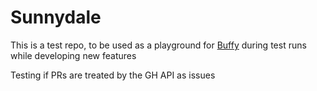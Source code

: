 # Sunnydale

This is a test repo, to be used as a playground for [Buffy](https://github.com/openjournals/buffy) during test runs while developing new features

Testing if PRs are treated by the GH API as issues
